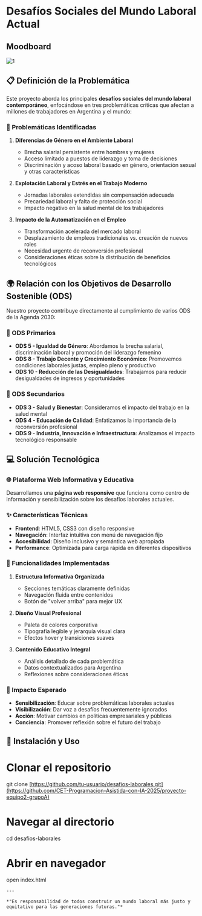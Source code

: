 # Desafíos Sociales del Mundo Laboral Actual

##  Moodboard

![1](https://github.com/user-attachments/assets/97c1f69d-b9c2-482e-896f-7cafe3e4e8fd)

## 📋 Definición de la Problemática

Este proyecto aborda los principales **desafíos sociales del mundo laboral contemporáneo**, enfocándose en tres problemáticas críticas que afectan a millones de trabajadores en Argentina y el mundo:

### 🚨 Problemáticas Identificadas

1. **Diferencias de Género en el Ambiente Laboral**
   - Brecha salarial persistente entre hombres y mujeres
   - Acceso limitado a puestos de liderazgo y toma de decisiones
   - Discriminación y acoso laboral basado en género, orientación sexual y otras características

2. **Explotación Laboral y Estrés en el Trabajo Moderno**
   - Jornadas laborales extendidas sin compensación adecuada
   - Precariedad laboral y falta de protección social
   - Impacto negativo en la salud mental de los trabajadores

3. **Impacto de la Automatización en el Empleo**
   - Transformación acelerada del mercado laboral
   - Desplazamiento de empleos tradicionales vs. creación de nuevos roles
   - Necesidad urgente de reconversión profesional
   - Consideraciones éticas sobre la distribución de beneficios tecnológicos

## 🌍 Relación con los Objetivos de Desarrollo Sostenible (ODS)

Nuestro proyecto contribuye directamente al cumplimiento de varios ODS de la Agenda 2030:

### 🎯 ODS Primarios

- **ODS 5 - Igualdad de Género**: Abordamos la brecha salarial, discriminación laboral y promoción del liderazgo femenino
- **ODS 8 - Trabajo Decente y Crecimiento Económico**: Promovemos condiciones laborales justas, empleo pleno y productivo
- **ODS 10 - Reducción de las Desigualdades**: Trabajamos para reducir desigualdades de ingresos y oportunidades

### 🎯 ODS Secundarios

- **ODS 3 - Salud y Bienestar**: Consideramos el impacto del trabajo en la salud mental
- **ODS 4 - Educación de Calidad**: Enfatizamos la importancia de la reconversión profesional
- **ODS 9 - Industria, Innovación e Infraestructura**: Analizamos el impacto tecnológico responsable

## 💻 Solución Tecnológica

### 🌐 Plataforma Web Informativa y Educativa

Desarrollamos una **página web responsive** que funciona como centro de información y sensibilización sobre los desafíos laborales actuales.

### ✨ Características Técnicas

- **Frontend**: HTML5, CSS3 con diseño responsive
- **Navegación**: Interfaz intuitiva con menú de navegación fijo
- **Accesibilidad**: Diseño inclusivo y semántica web apropiada
- **Performance**: Optimizada para carga rápida en diferentes dispositivos

### 🎨 Funcionalidades Implementadas

1. **Estructura Informativa Organizada**
   - Secciones temáticas claramente definidas
   - Navegación fluida entre contenidos
   - Botón de "volver arriba" para mejor UX

2. **Diseño Visual Profesional**
   - Paleta de colores corporativa
   - Tipografía legible y jerarquía visual clara
   - Efectos hover y transiciones suaves

3. **Contenido Educativo Integral**
   - Análisis detallado de cada problemática
   - Datos contextualizados para Argentina
   - Reflexiones sobre consideraciones éticas

### 🚀 Impacto Esperado

- **Sensibilización**: Educar sobre problemáticas laborales actuales
- **Visibilización**: Dar voz a desafíos frecuentemente ignorados
- **Acción**: Motivar cambios en políticas empresariales y públicas
- **Conciencia**: Promover reflexión sobre el futuro del trabajo

## 📱 Instalación y Uso

# Clonar el repositorio
git clone [https://github.com/tu-usuario/desafios-laborales.git](https://github.com/CET-Programacion-Asistida-con-IA-2025/proyecto-equipo2-grupoA)

# Navegar al directorio
cd desafios-laborales

# Abrir en navegador
open index.html
```
---

*"Es responsabilidad de todos construir un mundo laboral más justo y equitativo para las generaciones futuras."*
